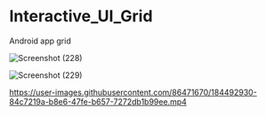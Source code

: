 
# Interactive_UI_Grid
Android app grid 









![Screenshot (228)](https://user-images.githubusercontent.com/86471670/184492992-4fcc5ace-f5a8-4189-8794-2de3a634f9e2.png)



![Screenshot (229)](https://user-images.githubusercontent.com/86471670/184493059-b6a813cd-c55b-4b38-ba81-f5c90cf56900.png)


https://user-images.githubusercontent.com/86471670/184492930-84c7219a-b8e6-47fe-b657-7272db1b99ee.mp4




